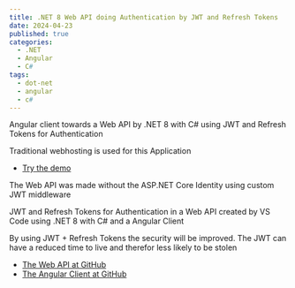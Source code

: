 ```yaml
---
title: .NET 8 Web API doing Authentication by JWT and Refresh Tokens
date: 2024-04-23
published: true
categories:
  - .NET
  - Angular
  - C#
tags:
  - dot-net
  - angular
  - c#  
---
```



Angular client towards a Web API by .NET 8 with C# using JWT and Refresh Tokens for Authentication

Traditional webhosting is used for this Application

<ul>

<li>
<a href="https://angular.jwt.refresh.auth.persteenolsen.com" target="_blank" title="Angular + Web API in .NET 8 doing Auth">Try the demo</a>
</li>


</ul>

<p>The Web API was made without the ASP.NET Core Identity using custom JWT middleware</p>

<p>JWT and Refresh Tokens for Authentication in a Web API created by VS Code using .NET 8 with C# and a Angular Client</p>

<p>By using JWT + Refresh Tokens the security will be improved. The JWT can have a reduced time to live and therefor less likely to be stolen</p>

<ul>
<li>
<a href="https://github.com/persteenolsen/dotnet-8-jwt-refresh-auth-api" target="_blank">The Web API at GitHub</a>
</li>


<li>
<a href="https://github.com/persteenolsen/angular-jwt-refresh-auth-client" target="_blank">The Angular Client at GitHub</a>
</li>
</ul>
